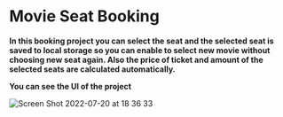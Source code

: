 # Movie Seat Booking

**In this booking project you can select the seat and the selected seat is saved to local storage so you can enable to select new movie without choosing new seat again. Also the price of ticket and amount of the selected seats are calculated automatically.**

**You can see the UI of the project**

![Screen Shot 2022-07-20 at 18 36 33](https://user-images.githubusercontent.com/100119877/180024280-0610e254-934f-4ead-acdc-c8cca40660ee.png)
